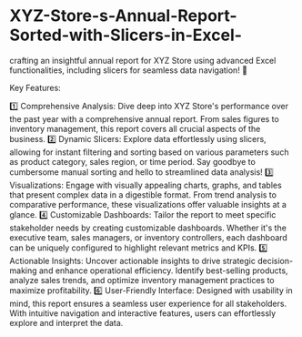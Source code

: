 # XYZ-Store-s-Annual-Report-Sorted-with-Slicers-in-Excel-
crafting an insightful annual report for XYZ Store using advanced Excel functionalities, including slicers for seamless data navigation! 💼

Key Features:

1️⃣ Comprehensive Analysis: Dive deep into XYZ Store's performance over the past year with a comprehensive annual report. From sales figures to inventory management, this report covers all crucial aspects of the business.
2️⃣ Dynamic Slicers: Explore data effortlessly using slicers, allowing for instant filtering and sorting based on various parameters such as product category, sales region, or time period. Say goodbye to cumbersome manual sorting and hello to streamlined data analysis!
3️⃣ Visualizations: Engage with visually appealing charts, graphs, and tables that present complex data in a digestible format. From trend analysis to comparative performance, these visualizations offer valuable insights at a glance.
4️⃣ Customizable Dashboards: Tailor the report to meet specific stakeholder needs by creating customizable dashboards. Whether it's the executive team, sales managers, or inventory controllers, each dashboard can be uniquely configured to highlight relevant metrics and KPIs.
5️⃣ Actionable Insights: Uncover actionable insights to drive strategic decision-making and enhance operational efficiency. Identify best-selling products, analyze sales trends, and optimize inventory management practices to maximize profitability.
6️⃣ User-Friendly Interface: Designed with usability in mind, this report ensures a seamless user experience for all stakeholders. With intuitive navigation and interactive features, users can effortlessly explore and interpret the data.


    

